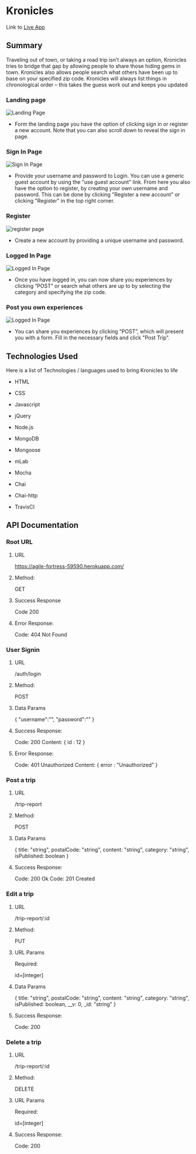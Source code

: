 Kronicles
==========

Link to [Live App](https://agile-fortress-59590.herokuapp.com)


Summary
---------------------

Traveling out of town, or taking a road trip isn’t always an option, Kronicles tries to bridge that gap by allowing people to share those hiding gems in town. Kronicles also allows people search what others have been up to base on your specified zip code. Kronicles will always list things in chronological order – this takes the guess work out and keeps you updated

### Landing page
![Landing Page](screenshots/landing.png)
* Form the landing page you have the option of clicking sign in or register a new account. Note that you can also scroll down to reveal the sign in page.

### Sign In Page
![Sign In Page](screenshots/signin.png)
* Provide your username and password to Login. You can use a generic guest account by using the "use guest account" link. From here you also have the option to register, by creating your own username and password. This can be done by clicking "Register a new account" or clicking "Register" in the top right corner.

### Register
![register page](screenshots/register.png)
* Create a new account by providing a unique username and password. 

### Logged In Page
![Logged In Page](screenshots/main.png)
* Once you have logged in, you can now share you experiences by clicking “POST” or search what others are up to by selecting the category and specifying the zip code.

### Post you own experiences
![Logged In Page](screenshots/post.png)
* You can share you experiences by clicking “POST”, which will present you with a form. Fill in the necessary fields and click "Post Trip".


Technologies Used
---------------------

Here is a list of Technologies / languages used to bring Kronicles to life

*  HTML

*  CSS

*  Javascript

*  jQuery

*  Node.js

*  MongoDB

*  Mongoose

*  mLab

*  Mocha

* Chai

* Chai-http

* TravisCI


API Documentation
---------------------

### Root URL

1. URL

    https://agile-fortress-59590.herokuapp.com/

2. Method:

    GET

6. Success Response

    Code 200

7. Error Response:
    
    Code: 404 Not Found

### User Signin

1. URL

    /auth/login

2. Method:

    POST

3. Data Params

    {   "username":"",
        "password":""
    }

4. Success Response:

    Code: 200 
    Content: { id : 12 }

5. Error Response:

    Code: 401 Unauthorized
    Content: { error : "Unauthorized" }

### Post a trip

1. URL

    /trip-report

2. Method:

    POST

3. Data Params

    {
        title: "string", 
        postalCode: "string", 
        content: "string", 
        category: "string", 
        isPublished: boolean
    }

4. Success Response:

    Code: 200 Ok
    Code: 201 Created

### Edit a trip

1. URL

    /trip-report/:id

2. Method:

    PUT

3. URL Params

    Required:

    id=[integer]


5. Data Params

    {
        title: "string", 
        postalCode: "string", 
        content: "string", 
        category: "string", 
        isPublished: boolean,
        __v: 0,
        _id: "string"
    }

6. Success Response:

    Code: 200 

### Delete a trip

1. URL

    /trip-report/:id

2. Method:

    DELETE

3. URL Params

    Required:

    id=[integer]

6. Success Response:

    Code: 200